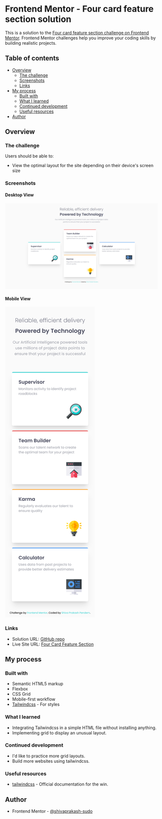 # Frontend Mentor - Four card feature section solution

This is a solution to the [Four card feature section challenge on Frontend Mentor](https://www.frontendmentor.io/challenges/four-card-feature-section-weK1eFYK). Frontend Mentor challenges help you improve your coding skills by building realistic projects.

## Table of contents

- [Overview](#overview)
  - [The challenge](#the-challenge)
  - [Screenshots](#screenshots)
  - [Links](#links)
- [My process](#my-process)
  - [Built with](#built-with)
  - [What I learned](#what-i-learned)
  - [Continued development](#continued-development)
  - [Useful resources](#useful-resources)
- [Author](#author)

## Overview

### The challenge

Users should be able to:

- View the optimal layout for the site depending on their device's screen size

### Screenshots

#### Desktop View

![Desktop View](./images/screenshots/desktop-view.png)

#### Mobile View

![Mobile View](./images/screenshots/mobile-view.png)

### Links

- Solution URL: [GitHub repo](https://github.com/shivaprakash-sudo/four-card-feature-section)
- Live Site URL: [Four Card Feature Section](https://shivaprakash-sudo.github.io/four-card-feature-section)

## My process

### Built with

- Semantic HTML5 markup
- Flexbox
- CSS Grid
- Mobile-first workflow
- [Tailwindcss](https://tailwindcss.com/) - For styles

### What I learned

- Integrating Tailwindcss in a simple HTML file without installing anything.
- Implementing grid to display an unusual layout.

### Continued development

- I'd like to practice more grid layouts.
- Build more websites using tailwindcss.

### Useful resources

- [tailwindcss](https://tailwindcss.com/docs/installation) - Official documentation for the win.

## Author

- Frontend Mentor - [@shivaprakash-sudo](https://www.frontendmentor.io/profile/shivaprakash-sudo)
